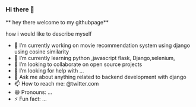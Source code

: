 ### Hi there 👋


** hey there welcome to my githubpage**


how i would like to describe myself
- 🔭 I’m currently working on movie recommendation system using django using cosine similarity
- 🌱 I’m currently learning python ,javascript flask, Django,selenium,
- 👯 I’m looking to collaborate on  open source projects 
- 🤔 I’m looking for help with ...
- 💬 Ask me about anything related to backend development with django 
- 📫 How to reach me: @twitter.com
- 😄 Pronouns: ...
- ⚡ Fun fact: ...

